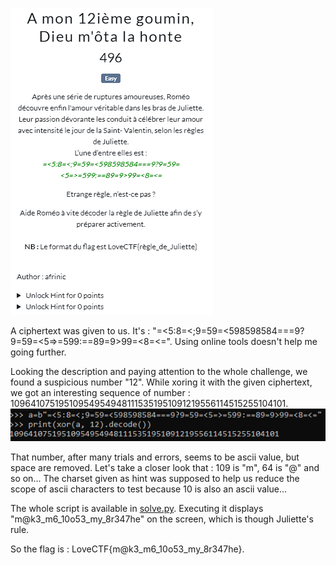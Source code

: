![Challenge Description](files/chall.png)

A ciphertext was given to us. It's : "=<5:8=<;9=59=<598598584===9?9=59=<5=>=599:==89=9>99=<8=<=".
Using online tools doesn't help me going further.

Looking the description and paying attention to the whole challenge, we found a suspicious number "12".
While xoring it with the given ciphertext, we got an interesting sequence of number : 109641075195109549549481115351951091219556114515255104101.
![xor_with_12](files/part1.png)

That number, after many trials and errors, seems to be ascii value, but space are removed. Let's take a closer look that : 109 is "m", 64 is "@" and so on... The charset given as hint was supposed to help us reduce the scope of ascii characters to test because 10 is also an ascii value...

The whole script is available in [solve.py](files/solve.py).
Executing it displays "m@k3_m6_10o53_my_8r347he" on the screen, which is though Juliette's rule.

So the flag is : LoveCTF{m@k3_m6_10o53_my_8r347he}.